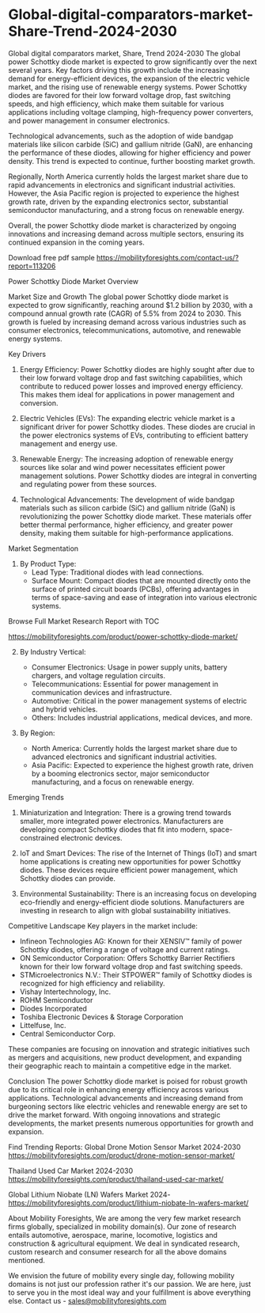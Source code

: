 # Global-digital-comparators-market-Share-Trend-2024-2030
Global digital comparators market, Share, Trend  2024-2030
The global power Schottky diode market is expected to grow significantly over the next several years. Key factors driving this growth include the increasing demand for energy-efficient devices, the expansion of the electric vehicle market, and the rising use of renewable energy systems. Power Schottky diodes are favored for their low forward voltage drop, fast switching speeds, and high efficiency, which make them suitable for various applications including voltage clamping, high-frequency power converters, and power management in consumer electronics.

Technological advancements, such as the adoption of wide bandgap materials like silicon carbide (SiC) and gallium nitride (GaN), are enhancing the performance of these diodes, allowing for higher efficiency and power density. This trend is expected to continue, further boosting market growth.

Regionally, North America currently holds the largest market share due to rapid advancements in electronics and significant industrial activities. However, the Asia Pacific region is projected to experience the highest growth rate, driven by the expanding electronics sector, substantial semiconductor manufacturing, and a strong focus on renewable energy.

Overall, the power Schottky diode market is characterized by ongoing innovations and increasing demand across multiple sectors, ensuring its continued expansion in the coming years.


Download free pdf sample 
https://mobilityforesights.com/contact-us/?report=113206 

 Power Schottky Diode Market Overview

 Market Size and Growth
The global power Schottky diode market is expected to grow significantly, reaching around $1.2 billion by 2030, with a compound annual growth rate (CAGR) of 5.5% from 2024 to 2030. This growth is fueled by increasing demand across various industries such as consumer electronics, telecommunications, automotive, and renewable energy systems.

 Key Drivers
1. Energy Efficiency: Power Schottky diodes are highly sought after due to their low forward voltage drop and fast switching capabilities, which contribute to reduced power losses and improved energy efficiency. This makes them ideal for applications in power management and conversion.

2. Electric Vehicles (EVs): The expanding electric vehicle market is a significant driver for power Schottky diodes. These diodes are crucial in the power electronics systems of EVs, contributing to efficient battery management and energy use.

3. Renewable Energy: The increasing adoption of renewable energy sources like solar and wind power necessitates efficient power management solutions. Power Schottky diodes are integral in converting and regulating power from these sources.

4. Technological Advancements: The development of wide bandgap materials such as silicon carbide (SiC) and gallium nitride (GaN) is revolutionizing the power Schottky diode market. These materials offer better thermal performance, higher efficiency, and greater power density, making them suitable for high-performance applications.

 Market Segmentation
1. By Product Type:
   - Lead Type: Traditional diodes with lead connections.
   - Surface Mount: Compact diodes that are mounted directly onto the surface of printed circuit boards (PCBs), offering advantages in terms of space-saving and ease of integration into various electronic systems.



   
Browse Full Market Research Report with TOC 

https://mobilityforesights.com/product/power-schottky-diode-market/ 




2. By Industry Vertical:
   - Consumer Electronics: Usage in power supply units, battery chargers, and voltage regulation circuits.
   - Telecommunications: Essential for power management in communication devices and infrastructure.
   - Automotive: Critical in the power management systems of electric and hybrid vehicles.
   - Others: Includes industrial applications, medical devices, and more.

3. By Region:
   - North America: Currently holds the largest market share due to advanced electronics and significant industrial activities.
   - Asia Pacific: Expected to experience the highest growth rate, driven by a booming electronics sector, major semiconductor manufacturing, and a focus on renewable energy.

 Emerging Trends
1. Miniaturization and Integration: There is a growing trend towards smaller, more integrated power electronics. Manufacturers are developing compact Schottky diodes that fit into modern, space-constrained electronic devices.
   
2. IoT and Smart Devices: The rise of the Internet of Things (IoT) and smart home applications is creating new opportunities for power Schottky diodes. These devices require efficient power management, which Schottky diodes can provide.

3. Environmental Sustainability: There is an increasing focus on developing eco-friendly and energy-efficient diode solutions. Manufacturers are investing in research to align with global sustainability initiatives.

 Competitive Landscape
Key players in the market include:
- Infineon Technologies AG: Known for their XENSIV™ family of power Schottky diodes, offering a range of voltage and current ratings.
- ON Semiconductor Corporation: Offers Schottky Barrier Rectifiers known for their low forward voltage drop and fast switching speeds.
- STMicroelectronics N.V.: Their STPOWER™ family of Schottky diodes is recognized for high efficiency and reliability.
- Vishay Intertechnology, Inc.
- ROHM Semiconductor
- Diodes Incorporated
- Toshiba Electronic Devices & Storage Corporation
- Littelfuse, Inc.
- Central Semiconductor Corp.

These companies are focusing on innovation and strategic initiatives such as mergers and acquisitions, new product development, and expanding their geographic reach to maintain a competitive edge in the market.

 Conclusion
The power Schottky diode market is poised for robust growth due to its critical role in enhancing energy efficiency across various applications. Technological advancements and increasing demand from burgeoning sectors like electric vehicles and renewable energy are set to drive the market forward. With ongoing innovations and strategic developments, the market presents numerous opportunities for growth and expansion.



Find Trending Reports:
Global Drone Motion Sensor Market 2024-2030
https://mobilityforesights.com/product/drone-motion-sensor-market/ 
 
Thailand Used Car Market 2024-2030
https://mobilityforesights.com/product/thailand-used-car-market/ 

Global Lithium Niobate (LN) Wafers Market 2024-
https://mobilityforesights.com/product/lithium-niobate-ln-wafers-market/ 


About Mobility Foresights,
We are among the very few market research firms globally, specialized in mobility domain(s). Our zone of research entails automotive, aerospace, marine, locomotive, logistics and construction & agricultural equipment. We deal in syndicated research, custom research and consumer research for all the above domains mentioned.

We envision the future of mobility every single day, following mobility domains is not just our profession rather it's our passion. We are here, just to serve you in the most ideal way and your fulfillment is above everything else. Contact us -  sales@mobilityforesights.com 
 
